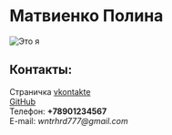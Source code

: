 <html>
  <head>
    <title>Моя личная страничка</title>
  </head>
  <body> 
    <left><h1>Матвиенко Полина</h1></left>
    <left><img src="https://yandex.ru/images/search?text=леди+баг&img_url=https%3A%2F%2Fpm1.aminoapps.com%2F7520%2Fd974d5f7a23f317b1db654ab55c868c262414939r1-900-900v2_hq.jpg&pos=3&rpt=simage&stype=image&lr=193&parent-reqid=1757183999202171-7937054895406351892-balancer-l7leveler-kubr-yp-klg-330-BAL&source=serp" alt="Это я"></left>
    <br/>
    <h2>Контакты:</h2>
    Страничка <a href= "https://vk.com/username/">vkontakte</a>
    <br/>
    <a href= "https://github.com/username">GitHub</a>
    <br/>
    Телефон: <b>+78901234567</b>
    <br/>
    E-mail: <i>wntrhrd777@gmail.com</i>
  </body>
</html>
